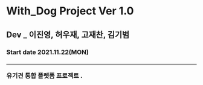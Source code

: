 # With_Dog Project Ver 1.0 
## Dev _ 이진영, 허우재, 고재찬, 김기범 
<h3> Start date 2021.11.22(MON)<h3>
<hr>
유기견 통합 플렛폼 프로젝트
.
